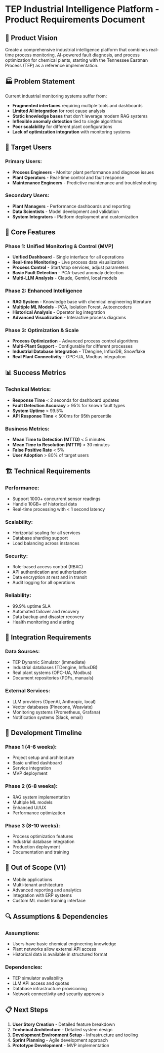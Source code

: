 # TEP Industrial Intelligence Platform - Product Requirements Document

## 🎯 **Product Vision**

Create a comprehensive industrial intelligence platform that combines real-time process monitoring, AI-powered fault diagnosis, and process optimization for chemical plants, starting with the Tennessee Eastman Process (TEP) as a reference implementation.

## 🏭 **Problem Statement**

Current industrial monitoring systems suffer from:
- **Fragmented interfaces** requiring multiple tools and dashboards
- **Limited AI integration** for root cause analysis
- **Static knowledge bases** that don't leverage modern RAG systems
- **Inflexible anomaly detection** tied to single algorithms
- **Poor scalability** for different plant configurations
- **Lack of optimization integration** with monitoring systems

## 🎯 **Target Users**

### **Primary Users:**
- **Process Engineers** - Monitor plant performance and diagnose issues
- **Plant Operators** - Real-time control and fault response
- **Maintenance Engineers** - Predictive maintenance and troubleshooting

### **Secondary Users:**
- **Plant Managers** - Performance dashboards and reporting
- **Data Scientists** - Model development and validation
- **System Integrators** - Platform deployment and customization

## 🚀 **Core Features**

### **Phase 1: Unified Monitoring & Control (MVP)**
- **Unified Dashboard** - Single interface for all operations
- **Real-time Monitoring** - Live process data visualization
- **Process Control** - Start/stop services, adjust parameters
- **Basic Fault Detection** - PCA-based anomaly detection
- **Multi-LLM Analysis** - Claude, Gemini, local models

### **Phase 2: Enhanced Intelligence**
- **RAG System** - Knowledge base with chemical engineering literature
- **Multiple ML Models** - PCA, Isolation Forest, Autoencoders
- **Historical Analysis** - Operator log integration
- **Advanced Visualization** - Interactive process diagrams

### **Phase 3: Optimization & Scale**
- **Process Optimization** - Advanced process control algorithms
- **Multi-Plant Support** - Configurable for different processes
- **Industrial Database Integration** - TDengine, InfluxDB, Snowflake
- **Real Plant Connectivity** - OPC-UA, Modbus integration

## 📊 **Success Metrics**

### **Technical Metrics:**
- **Response Time** < 2 seconds for dashboard updates
- **Fault Detection Accuracy** > 95% for known fault types
- **System Uptime** > 99.5%
- **API Response Time** < 500ms for 95th percentile

### **Business Metrics:**
- **Mean Time to Detection (MTTD)** < 5 minutes
- **Mean Time to Resolution (MTTR)** < 30 minutes
- **False Positive Rate** < 5%
- **User Adoption** > 80% of target users

## 🏗️ **Technical Requirements**

### **Performance:**
- Support 1000+ concurrent sensor readings
- Handle 10GB+ of historical data
- Real-time processing with < 1 second latency

### **Scalability:**
- Horizontal scaling for all services
- Database sharding support
- Load balancing across instances

### **Security:**
- Role-based access control (RBAC)
- API authentication and authorization
- Data encryption at rest and in transit
- Audit logging for all operations

### **Reliability:**
- 99.9% uptime SLA
- Automated failover and recovery
- Data backup and disaster recovery
- Health monitoring and alerting

## 🔄 **Integration Requirements**

### **Data Sources:**
- TEP Dynamic Simulator (immediate)
- Industrial databases (TDengine, InfluxDB)
- Real plant systems (OPC-UA, Modbus)
- Document repositories (PDFs, manuals)

### **External Services:**
- LLM providers (OpenAI, Anthropic, local)
- Vector databases (Pinecone, Weaviate)
- Monitoring systems (Prometheus, Grafana)
- Notification systems (Slack, email)

## 📅 **Development Timeline**

### **Phase 1 (4-6 weeks):**
- Project setup and architecture
- Basic unified dashboard
- Service integration
- MVP deployment

### **Phase 2 (6-8 weeks):**
- RAG system implementation
- Multiple ML models
- Enhanced UI/UX
- Performance optimization

### **Phase 3 (8-10 weeks):**
- Process optimization features
- Industrial database integration
- Production deployment
- Documentation and training

## 🎯 **Out of Scope (V1)**

- Mobile applications
- Multi-tenant architecture
- Advanced reporting and analytics
- Integration with ERP systems
- Custom ML model training interface

## 🔍 **Assumptions & Dependencies**

### **Assumptions:**
- Users have basic chemical engineering knowledge
- Plant networks allow external API access
- Historical data is available in structured format

### **Dependencies:**
- TEP simulator availability
- LLM API access and quotas
- Database infrastructure provisioning
- Network connectivity and security approvals

## 📋 **Next Steps**

1. **User Story Creation** - Detailed feature breakdown
2. **Technical Architecture** - Detailed system design
3. **Development Environment Setup** - Infrastructure and tooling
4. **Sprint Planning** - Agile development approach
5. **Prototype Development** - MVP implementation
